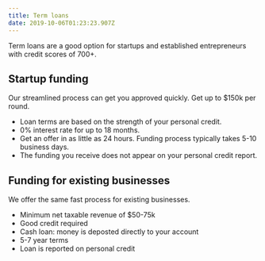 ```yaml
---
title: Term loans
date: 2019-10-06T01:23:23.907Z
---
```

Term loans are a good option for startups and established entrepreneurs with credit scores of 700+.

## Startup funding

Our streamlined process can get you approved quickly. Get up to $150k per round.

* Loan terms are based on the strength of your personal credit. 
* 0% interest rate for up to 18 months. 
* Get an offer in as little as 24 hours. Funding process typically takes 5-10 business days. 
* The funding you receive does not appear on your personal credit report. 

## Funding for existing businesses

We offer the same fast process for existing businesses.

* Minimum net taxable revenue of $50-75k
* Good credit required
* Cash loan: money is deposted directly to your account
* 5-7 year terms 
* Loan is reported on personal credit
